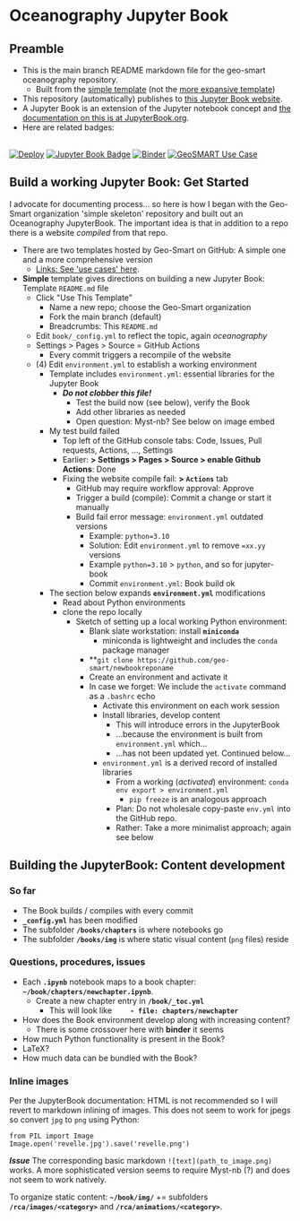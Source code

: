 # Oceanography Jupyter Book


## Preamble


- This is the main branch README markdown file for the geo-smart oceanography repository.
    - Built from the [simple template](https://github.com/geo-smart/simple-template) (not the [more expansive template](https://github.com/geo-smart/use_case_template))
- This repository (automatically) publishes to [this Jupyter Book website](https://geo-smart.github.io/oceanography).
- A Jupyter Book is an extension of the Jupyter notebook concept and [the documentation on this is at JupyterBook.org](https://jupyterbook.org).
- Here are related badges: <BR><BR>


[![Deploy](https://github.com/geo-smart/use_case_template/actions/workflows/deploy.yaml/badge.svg)](https://github.com/geo-smart/use_case_template/actions/workflows/deploy.yaml)
[![Jupyter Book Badge](https://jupyterbook.org/badge.svg)](https://geo-smart.github.io/simple-template)
[![Binder](https://mybinder.org/badge_logo.svg)](https://mybinder.org/v2/gh/geo-smart/simple-template/HEAD?labpath=book%2Fchapters)
[![GeoSMART Use Case](./book/img/use_case_badge.svg)](https://geo-smart.github.io/usecases)


## Build a working Jupyter Book: Get Started


I advocate for documenting process... so here is how I began with the Geo-Smart organization 'simple skeleton' 
repository and built out an Oceanography JupyterBook. The important idea is that in addition to a repo there
is a website *compiled* from that repo.


- There are two templates hosted by Geo-Smart on GitHub: A simple one and a more comprehensive version
    - [Links: See 'use cases' here](https://geo-smart.github.io/usecases).
- **Simple** template gives directions on building a new Jupyter Book: Template `README.md` file
    - Click "Use This Template"
        - Name a new repo; choose the Geo-Smart organization
        - Fork the main branch (default)
        - Breadcrumbs: This `README.md`
    - Edit `book/_config.yml` to reflect the topic, again *oceanography*
    - Settings > Pages > Source = GitHub Actions
        - Every commit triggers a recompile of the website
    - (4) Edit `environment.yml` to establish a working environment
        - Template includes `environment.yml`: essential libraries for the Jupyter Book
            - ***Do not clobber this file!***
                - Test the build now (see below), verify the Book
                - Add other libraries as needed
                - Open question: Myst-nb? See below on image embed
        - My test build failed
            - Top left of the GitHub console tabs: Code, Issues, Pull requests, Actions, ..., Settings
            - Earlier: **> Settings > Pages > Source > enable Github Actions**: Done
            - Fixing the website compile fail: **> `Actions`** tab
                - GitHub may require workflow approval: Approve
                - Trigger a build (compile): Commit a change or start it manually
                - Build fail error message: `environment.yml` outdated versions
                    - Example: `python=3.10`
                    - Solution: Edit `environment.yml` to remove `=xx.yy` versions
                    - Example `python=3.10` > `python`, and so for jupyter-book
                    - Commit `environment.yml`: Book build ok
        - The section below expands **`environment.yml`** modifications
            - Read about Python environments
            - clone the repo locally
                - Sketch of setting up a local working Python environment:
                    - Blank slate workstation: install **`miniconda`**
                        - miniconda is lightweight and includes the `conda` package manager
                    - **`git clone https://github.com/geo-smart/newbookreponame`
                    - Create an environment and activate it
                    - In case we forget: We include the `activate` command as a `.bashrc` echo
                        - Activate this environment on each work session
                        - Install libraries, develop content
                            - This will introduce errors in the JupyterBook
                            - ...because the environment is built from `environment.yml` which...
                            - ...has not been updated yet. Continued below...
                        - `environment.yml` is a derived record of installed libraries
                            - From a working (*activated*) environment: `conda env export > environment.yml`
                                - `pip freeze` is an analogous approach
                            - Plan: Do not wholesale copy-paste `env.yml` into the GitHub repo.
                            - Rather: Take a more minimalist approach; again see below


## Building the JupyterBook: Content development


### So far

- The Book builds / compiles with every commit
- **`_config.yml`** has been modified
- The subfolder **`/books/chapters`** is where notebooks go
- The subfolder **`/books/img`** is where static visual content (`png` files) reside


### Questions, procedures, issues


- Each **`.ipynb`** notebook maps to a book chapter: **`~/book/chapters/newchapter.ipynb`**.
    - Create a new chapter entry in **`/book/_toc.yml`**
        - This will look like **`    - file: chapters/newchapter`**
- How does the Book environment develop along with increasing content?
    - There is some crossover here with **binder** it seems
- How much Python functionality is present in the Book?
- LaTeX?
- How much data can be bundled with the Book?


### Inline images

Per the JupyterBook documentation: HTML is not recommended so I will revert to markdown inlining of
images. This does not seem to work for jpegs so convert `jpg` to `png` using Python:


```
from PIL import Image
Image.open('revelle.jpg').save('revelle.png')
```


***Issue*** The corresponding basic markdown `![text](path_to_image.png)` works. A more sophisticated version
seems to require Myst-nb (?) and does not seem to work natively. 


To organize static content: **`~/book/img/`** += subfolders **`/rca/images/<category>`** and 
**`/rca/animations/<category>`**.






